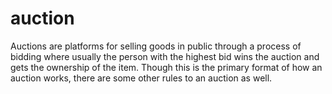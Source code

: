 # auction
Auctions are platforms for selling goods in public through a process of bidding where usually the person with the highest bid wins the auction and gets the ownership of the item. Though this is the primary format of how an auction works, there are some other rules to an auction as well. 

